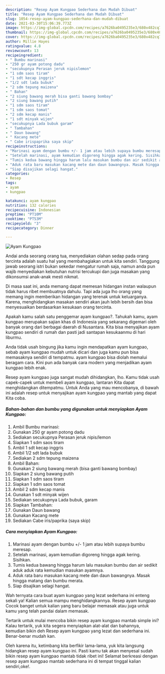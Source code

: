 ```yaml
---
description: "Resep Ayam Kungpao Sederhana dan Mudah Dibuat"
title: "Resep Ayam Kungpao Sederhana dan Mudah Dibuat"
slug: 1054-resep-ayam-kungpao-sederhana-dan-mudah-dibuat
date: 2021-03-30T15:06:39.773Z
image: https://img-global.cpcdn.com/recipes/a7626ba0495235e3/680x482cq70/ayam-kungpao-foto-resep-utama.jpg
thumbnail: https://img-global.cpcdn.com/recipes/a7626ba0495235e3/680x482cq70/ayam-kungpao-foto-resep-utama.jpg
cover: https://img-global.cpcdn.com/recipes/a7626ba0495235e3/680x482cq70/ayam-kungpao-foto-resep-utama.jpg
author: Millie Hayes
ratingvalue: 4.8
reviewcount: 13
recipeingredient:
- " Bumbu marinasi"
- "250 gr ayam potong dadu"
- "secukupnya Perasan jeruk nipislemon"
- "1 sdm saos tiram"
- "1 sdt kecap inggris"
- "1/2 sdt lada bubuk"
- "2 sdm tepung maizena"
- " Bahan"
- "2 siung bawang merah bisa ganti bawang bombay"
- "2 siung bawang putih"
- "1 sdm saos tiram"
- "1 sdm saos tomat"
- "2 sdm kecap manis"
- "1 sdt minyak wijen"
- "secukupnya Lada bubuk garam"
- " Tambahan"
- " Daun bawang"
- " Kacang mete"
- " Cabe irispaprika saya skip"
recipeinstructions:
- "Marinasi ayam dengan bumbu +/- 1 jam atau lebih supaya bumbu meresap."
- "Setelah marinasi, ayam kemudian digoreng hingga agak kering. Sisihkan."
- "Tumis kedua bawang hingga harum lalu masukan bumbu dan air sedikit aduk aduk rata kemudian masukan ayamnya."
- "Aduk rata baru masukan kacang mete dan daun bawangnya. Masak hingga matang dan bumbu merata."
- "Siap disajikan selagi hangat."
categories:
- Resep
tags:
- ayam
- kungpao

katakunci: ayam kungpao 
nutrition: 132 calories
recipecuisine: Indonesian
preptime: "PT10M"
cooktime: "PT53M"
recipeyield: "3"
recipecategory: Dinner

---
```



![Ayam Kungpao](https://img-global.cpcdn.com/recipes/a7626ba0495235e3/680x482cq70/ayam-kungpao-foto-resep-utama.jpg)

Andai anda seorang orang tua, menyediakan olahan sedap pada orang tercinta adalah suatu hal yang membahagiakan untuk kita sendiri. Tanggung jawab seorang istri bukan sekedar mengatur rumah saja, namun anda pun wajib menyediakan kebutuhan nutrisi tercukupi dan juga masakan yang dikonsumsi anak-anak mesti nikmat.

Di masa  saat ini, anda memang dapat memesan hidangan instan walaupun tidak harus ribet membuatnya dahulu. Tapi ada juga lho orang yang memang ingin memberikan hidangan yang terenak untuk keluarganya. Karena, menghidangkan masakan sendiri akan jauh lebih bersih dan bisa menyesuaikan berdasarkan kesukaan orang tercinta. 



Apakah kamu salah satu penggemar ayam kungpao?. Tahukah kamu, ayam kungpao merupakan sajian khas di Indonesia yang sekarang digemari oleh banyak orang dari berbagai daerah di Nusantara. Kita bisa menyajikan ayam kungpao sendiri di rumah dan pasti jadi santapan kesukaanmu di hari liburmu.

Anda tidak usah bingung jika kamu ingin mendapatkan ayam kungpao, sebab ayam kungpao mudah untuk dicari dan juga kamu pun bisa memasaknya sendiri di tempatmu. ayam kungpao bisa diolah memalui beragam cara. Kini pun ada banyak cara modern yang menjadikan ayam kungpao lebih enak.

Resep ayam kungpao juga sangat mudah dihidangkan, lho. Kamu tidak usah capek-capek untuk membeli ayam kungpao, lantaran Kita dapat menghidangkan ditempatmu. Untuk Anda yang mau mencobanya, di bawah ini adalah resep untuk menyajikan ayam kungpao yang mantab yang dapat Kita coba.

<!--inarticleads1-->

##### Bahan-bahan dan bumbu yang digunakan untuk menyiapkan Ayam Kungpao:

1. Ambil  Bumbu marinasi:
1. Gunakan 250 gr ayam potong dadu
1. Sediakan secukupnya Perasan jeruk nipis/lemon
1. Siapkan 1 sdm saos tiram
1. Ambil 1 sdt kecap inggris
1. Ambil 1/2 sdt lada bubuk
1. Sediakan 2 sdm tepung maizena
1. Ambil  Bahan:
1. Gunakan 2 siung bawang merah (bisa ganti bawang bombay)
1. Siapkan 2 siung bawang putih
1. Siapkan 1 sdm saos tiram
1. Siapkan 1 sdm saos tomat
1. Ambil 2 sdm kecap manis
1. Gunakan 1 sdt minyak wijen
1. Sediakan secukupnya Lada bubuk, garam
1. Siapkan  Tambahan:
1. Gunakan  Daun bawang
1. Gunakan  Kacang mete
1. Sediakan  Cabe iris/paprika (saya skip)




<!--inarticleads2-->

##### Cara menyiapkan Ayam Kungpao:

1. Marinasi ayam dengan bumbu +/- 1 jam atau lebih supaya bumbu meresap.
1. Setelah marinasi, ayam kemudian digoreng hingga agak kering. Sisihkan.
1. Tumis kedua bawang hingga harum lalu masukan bumbu dan air sedikit aduk aduk rata kemudian masukan ayamnya.
1. Aduk rata baru masukan kacang mete dan daun bawangnya. Masak hingga matang dan bumbu merata.
1. Siap disajikan selagi hangat.




Wah ternyata cara buat ayam kungpao yang lezat sederhana ini enteng sekali ya! Kalian semua mampu menghidangkannya. Resep ayam kungpao Cocok banget untuk kalian yang baru belajar memasak atau juga untuk kamu yang telah pandai dalam memasak.

Tertarik untuk mulai mencoba bikin resep ayam kungpao mantab simple ini? Kalau tertarik, yuk kita segera menyiapkan alat-alat dan bahannya, kemudian bikin deh Resep ayam kungpao yang lezat dan sederhana ini. Benar-benar mudah kan. 

Oleh karena itu, ketimbang kita berfikir lama-lama, yuk kita langsung hidangkan resep ayam kungpao ini. Pasti kamu tak akan menyesal sudah bikin resep ayam kungpao mantab tidak ribet ini! Selamat berkreasi dengan resep ayam kungpao mantab sederhana ini di tempat tinggal kalian sendiri,oke!.


